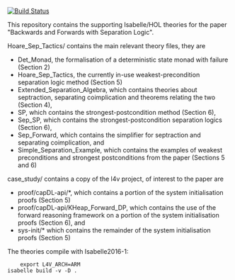[![Build Status](https://travis-ci.org/SEL4PROJ/jormungand.svg?branch=master)](https://travis-ci.org/SEL4PROJ/jormungand)

This repository contains the supporting Isabelle/HOL theories
for the paper "Backwards and Forwards with Separation Logic".

Hoare_Sep_Tactics/ contains the main relevant theory files, they are

 * Det_Monad, the formalisation of a deterministic state monad with failure (Section 2)
 * Hoare_Sep_Tactics, the currently in-use weakest-precondition separation logic method (Section 5)
 * Extended_Separation_Algebra, which contains theories about septraction, separating coimplication and theorems relating the two (Section 4),
 * SP, which contains the strongest-postcondition method (Section 6),
 * Sep_SP, which contains the strongest-postcondition separation logics (Section 6),
 * Sep_Forward, which contains the simplifier for septraction and separating coimplication, and
 * Simple_Separation_Example, which contains the examples of weakest preconditions and strongest postconditions from the paper (Sections 5 and 6)

case_study/ contains a copy of the l4v project, of interest to the paper are
* proof/capDL-api/*, which contains a portion of the system initialisation proofs (Section 5)
* proof/capDL-api/KHeap_Forward_DP, which contains the use of the forward reasoning framework on
  a portion of the system initialisation proofs (Section 6), and
* sys-init/* which contains the remainder of the system initialisation proofs (Section 5)

The theories compile with Isabelle2016-1:

		export L4V_ARCH=ARM
    isabelle build -v -D .
